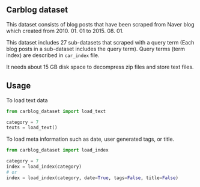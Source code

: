 ## Carblog dataset

This dataset consists of blog posts that have been scraped from Naver blog which created from 2010. 01. 01 to 2015. 08. 01.

This dataset includes 27 sub-datasets that scraped with a query term (Each blog posts in a sub-dataset includes the query term). Query terms (term index) are described in `car_index` file.

It needs about 15 GB disk space to decompress zip files and store text files.

## Usage

To load text data

```python
from carblog_dataset import load_text

category = 7
texts = load_text()
```

To load meta information such as date, user generated tags, or title.

```python
from carblog_dataset import load_index

category = 7
index = load_index(category)
# or
index = load_index(category, date=True, tags=False, title=False)
```
